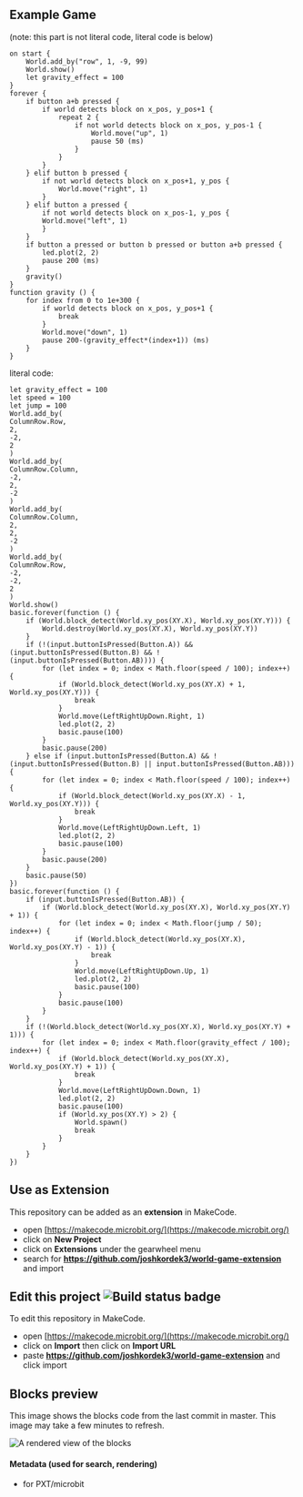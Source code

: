 ## Example Game
(note: this part is not literal code, literal code is below)
```
on start {
    World.add_by("row", 1, -9, 99)
    World.show()
    let gravity_effect = 100
}
forever {
    if button a+b pressed {
        if world detects block on x_pos, y_pos+1 {
            repeat 2 {
                if not world detects block on x_pos, y_pos-1 {
                    World.move("up", 1)
                    pause 50 (ms)
                }
            }
        }
    } elif button b pressed {
        if not world detects block on x_pos+1, y_pos {
            World.move("right", 1)
        }
    } elif button a pressed {
        if not world detects block on x_pos-1, y_pos {
        World.move("left", 1)
        }
    }
    if button a pressed or button b pressed or button a+b pressed {
        led.plot(2, 2)
        pause 200 (ms)
    }
    gravity()
}
function gravity () {
    for index from 0 to 1e+300 {
        if world detects block on x_pos, y_pos+1 {
            break
        }
        World.move("down", 1)
        pause 200-(gravity_effect*(index+1)) (ms)
    }
}
```
literal code:
```
let gravity_effect = 100
let speed = 100
let jump = 100
World.add_by(
ColumnRow.Row,
2,
-2,
2
)
World.add_by(
ColumnRow.Column,
-2,
2,
-2
)
World.add_by(
ColumnRow.Column,
2,
2,
-2
)
World.add_by(
ColumnRow.Row,
-2,
-2,
2
)
World.show()
basic.forever(function () {
    if (World.block_detect(World.xy_pos(XY.X), World.xy_pos(XY.Y))) {
        World.destroy(World.xy_pos(XY.X), World.xy_pos(XY.Y))
    }
    if (!(input.buttonIsPressed(Button.A)) && (input.buttonIsPressed(Button.B) && !(input.buttonIsPressed(Button.AB)))) {
        for (let index = 0; index < Math.floor(speed / 100); index++) {
            if (World.block_detect(World.xy_pos(XY.X) + 1, World.xy_pos(XY.Y))) {
                break
            }
            World.move(LeftRightUpDown.Right, 1)
            led.plot(2, 2)
            basic.pause(100)
        }
        basic.pause(200)
    } else if (input.buttonIsPressed(Button.A) && !(input.buttonIsPressed(Button.B) || input.buttonIsPressed(Button.AB))) {
        for (let index = 0; index < Math.floor(speed / 100); index++) {
            if (World.block_detect(World.xy_pos(XY.X) - 1, World.xy_pos(XY.Y))) {
                break
            }
            World.move(LeftRightUpDown.Left, 1)
            led.plot(2, 2)
            basic.pause(100)
        }
        basic.pause(200)
    }
    basic.pause(50)
})
basic.forever(function () {
    if (input.buttonIsPressed(Button.AB)) {
        if (World.block_detect(World.xy_pos(XY.X), World.xy_pos(XY.Y) + 1)) {
            for (let index = 0; index < Math.floor(jump / 50); index++) {
                if (World.block_detect(World.xy_pos(XY.X), World.xy_pos(XY.Y) - 1)) {
                    break
                }
                World.move(LeftRightUpDown.Up, 1)
                led.plot(2, 2)
                basic.pause(100)
            }
            basic.pause(100)
        }
    } 
    if (!(World.block_detect(World.xy_pos(XY.X), World.xy_pos(XY.Y) + 1))) {
        for (let index = 0; index < Math.floor(gravity_effect / 100); index++) {
            if (World.block_detect(World.xy_pos(XY.X), World.xy_pos(XY.Y) + 1)) {
                break
            }
            World.move(LeftRightUpDown.Down, 1)
            led.plot(2, 2)
            basic.pause(100)
            if (World.xy_pos(XY.Y) > 2) {
                World.spawn()
                break
            }
        }
    }
})
```
## Use as Extension

This repository can be added as an **extension** in MakeCode.

* open [https://makecode.microbit.org/](https://makecode.microbit.org/)
* click on **New Project**
* click on **Extensions** under the gearwheel menu
* search for **https://github.com/joshkordek3/world-game-extension** and import

## Edit this project ![Build status badge](https://github.com/joshkordek3/world-game-extension/workflows/MakeCode/badge.svg)

To edit this repository in MakeCode.

* open [https://makecode.microbit.org/](https://makecode.microbit.org/)
* click on **Import** then click on **Import URL**
* paste **https://github.com/joshkordek3/world-game-extension** and click import

## Blocks preview

This image shows the blocks code from the last commit in master.
This image may take a few minutes to refresh.

![A rendered view of the blocks](https://github.com/joshkordek3/world-game-extension/raw/master/.github/makecode/blocks.png)

#### Metadata (used for search, rendering)

* for PXT/microbit
<script src="https://makecode.com/gh-pages-embed.js"></script><script>makeCodeRender("{{ site.makecode.home_url }}", "{{ site.github.owner_name }}/{{ site.github.repository_name }}");</script>
